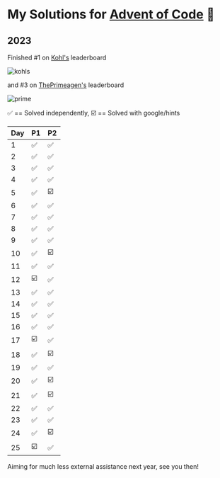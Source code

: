 # My Solutions for [Advent of Code](https://adventofcode.com/) 🎄

## 2023

Finished #1 on [Kohl's](https://corporate.kohls.com/) leaderboard

![kohls](https://github.com/jwmke/AdventOfCode23/assets/43486503/7eaac02e-f254-4b75-8fdc-f4a9c9277821)

and #3 on [ThePrimeagen's](https://www.youtube.com/@ThePrimeagen/featured) leaderboard

![prime](https://github.com/jwmke/AdventOfCode23/assets/43486503/3b80d1e0-c3ef-4cc5-823d-73d72c4bf192)

✅ == Solved independently, ☑️ == Solved with google/hints

| Day | P1 | P2 |
|-----|----|----|
| 1   | ✅  | ✅  |
| 2   | ✅  | ✅  |
| 3 | ✅  | ✅  |
| 4 | ✅  | ✅  |
| 5 | ✅  | ☑️  |
| 6 | ✅  | ✅  |
| 7 | ✅  | ✅  |
| 8 | ✅  | ✅  |
| 9 | ✅  | ✅  |
| 10 | ✅  | ☑️  |
| 11 | ✅  | ✅  |
| 12 | ☑️  | ✅  |
| 13 | ✅  | ✅  |
| 14 | ✅  | ✅  |
| 15 | ✅  | ✅  |
| 16 | ✅  | ✅  |
| 17 | ☑️  | ✅  |
| 18 | ✅  | ☑️  |
| 19 | ✅  | ✅  |
| 20   | ✅  | ☑️  |
| 21   | ✅  | ☑️  |
| 22   | ✅  | ✅  |
| 23 | ✅  | ✅  |
| 24 | ✅  | ☑️  |
| 25 | ☑️  | ✅  |

Aiming for much less external assistance next year, see you then!

